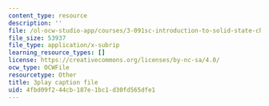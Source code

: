 ```yaml
---
content_type: resource
description: ''
file: /ol-ocw-studio-app/courses/3-091sc-introduction-to-solid-state-chemistry-fall-2010/4fbd09f244cb187e1bc1d30fd565dfe1_2Q_fna3TTbs.srt
file_size: 53937
file_type: application/x-subrip
learning_resource_types: []
license: https://creativecommons.org/licenses/by-nc-sa/4.0/
ocw_type: OCWFile
resourcetype: Other
title: 3play caption file
uid: 4fbd09f2-44cb-187e-1bc1-d30fd565dfe1
---
```

